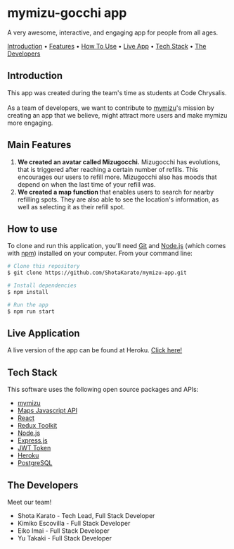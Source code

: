 # mymizu-gocchi app

A very awesome, interactive, and engaging app for people from all ages.

<p>
  <a href="#introduction">Introduction</a> •
   <a href="#main-features">Features</a> •
  <a href="#how-to-use">How To Use</a> •
  <a href="#live-application">Live App</a> •
  <a href="#tech-stack">Tech Stack</a> •
  <a href="#the-developers">The Developers</a>
</p>

## Introduction

This app was created during the team's time as students at Code Chrysalis.
<br>
<br>
As a team of developers, we want to contribute to [mymizu](https://www.mymizu.co/home-en)'s mission by creating an app that we believe, might attract more users and make mymizu more engaging.

## Main Features

1. <b>We created an avatar called Mizugocchi.</b> Mizugocchi has evolutions, that is triggered after reaching a certain number of refills. This encourages our users to refill more. Mizugocchi also has moods that depend on when the last time of your refill was.
2. <b> We created a map function </b> that enables users to search for nearby refilling spots. They are also able to see the location's information, as well as selecting it as their refill spot.


## How to use 

To clone and run this application, you'll need [Git](https://git-scm.com) and [Node.js](https://nodejs.org/en/download/) (which comes with [npm](http://npmjs.com)) installed on your computer. From your command line:

```bash
# Clone this repository
$ git clone https://github.com/ShotaKarato/mymizu-app.git

# Install dependencies
$ npm install

# Run the app
$ npm run start
```

## Live Application 
A live version of the app can be found at Heroku. [Click here!](https://my-mizugocchi.herokuapp.com/)

## Tech Stack

This software uses the following open source packages and APIs:
- <a href="https://www.mymizu.co/">mymizu</a>
- <a href="https://developers.google.com/maps/documentation/javascript/overview">Maps Javascript API</a>
- [React](https://reactjs.org/)
- [Redux Toolkit](https://redux-toolkit.js.org/)
- [Node.js](https://nodejs.org/)
- [Express.js](http://expressjs.com/)
- <a href="https://jwt.io/">JWT Token</a>
- <a href="https://dashboard.heroku.com/">Heroku</a>
- <a href="https://www.postgresql.org/">PostgreSQL</a>

## The Developers
Meet our team! 
- Shota Karato - Tech Lead, Full Stack Developer
- Kimiko Escovilla - Full Stack Developer
- Eiko Imai - Full Stack Developer
- Yu Takaki - Full Stack Developer
